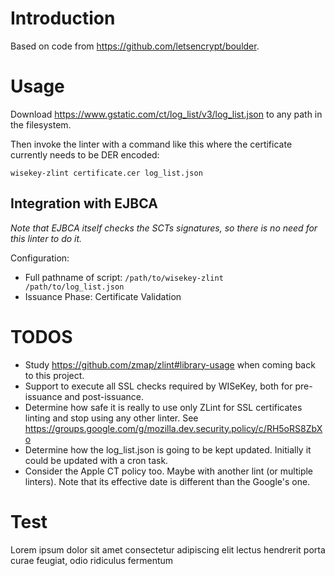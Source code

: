 # Introduction

Based on code from https://github.com/letsencrypt/boulder.

# Usage

Download https://www.gstatic.com/ct/log_list/v3/log_list.json to any path in the filesystem.

Then invoke the linter with a command like this where the certificate currently needs to be DER encoded:

```
wisekey-zlint certificate.cer log_list.json
```

## Integration with EJBCA

*Note that EJBCA itself checks the SCTs signatures, so there is no need for this linter to do it.*  

Configuration:
- Full pathname of script: `/path/to/wisekey-zlint /path/to/log_list.json`
- Issuance Phase: Certificate Validation

# TODOS 

- Study https://github.com/zmap/zlint#library-usage when coming back to this project.
- Support to execute all SSL checks required by WISeKey, both for pre-issuance and post-issuance.
- Determine how safe it is really to use only ZLint for SSL certificates linting and stop using any other linter. See https://groups.google.com/g/mozilla.dev.security.policy/c/RH5oRS8ZbXo
- Determine how the log_list.json is going to be kept updated. Initially it could be updated with a cron task.
- Consider the Apple CT policy too. Maybe with another lint (or multiple linters). Note that its effective date is different than the Google's one.

# Test
Lorem ipsum dolor sit amet consectetur adipiscing elit lectus hendrerit porta curae feugiat, odio ridiculus fermentum